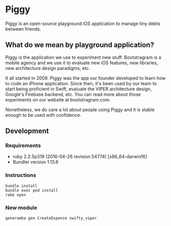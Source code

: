 # Piggy

Piggy is an open-source playground iOS application to manage tiny debts between friends.


## What do we mean by playground application?

Piggy is the application we use to experiment new stuff. Bootstragram is a
mobile agency and we use it to evaluate new iOS features, new libraries, new
architecture design paradigms, etc.

It all started in 2009. Piggy was the app our founder developed to learn how
to code an iPhone application. Since then, it's been used by our team to start
being proficient in Swift, evaluate the VIPER architecture design, Google's
Firebase backend, etc. You can read more about those experiments on our website
at bootstragram.com.

Nonetheless, we do care a lot about people using Piggy and it is stable enough
to be used with confidence.


## Development

### Requirements

* ruby 2.2.5p319 (2016-04-26 revision 54774) [x86_64-darwin16]
* Bundler version 1.13.6

### Instructions

    bundle install
    bundle exec pod install
    rake open

### New module

    generamba gen CreateExpense swifty_viper
